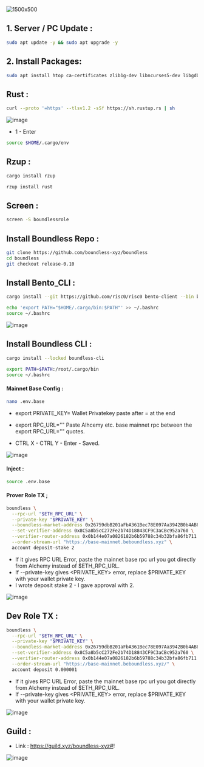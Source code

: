 ![1500x500](https://github.com/user-attachments/assets/b262662f-848e-4558-9aa4-7945e585b857)

## 1. Server / PC Update : 

```bash
sudo apt update -y && sudo apt upgrade -y
```
## 2. Install Packages:

```bash
sudo apt install htop ca-certificates zlib1g-dev libncurses5-dev libgdbm-dev libnss3-dev tmux iptables curl nvme-cli git wget make jq libleveldb-dev build-essential pkg-config ncdu tar clang bsdmainutils lsb-release libssl-dev libreadline-dev libffi-dev jq gcc screen file unzip lz4 -y
```


## Rust : 
```bash
curl --proto '=https' --tlsv1.2 -sSf https://sh.rustup.rs | sh
```

![image](https://github.com/user-attachments/assets/0efae43c-b5ba-488c-9f3e-de0aa12698f4)


- 1 - Enter
```bash
source $HOME/.cargo/env
```

## Rzup : 
```bash
cargo install rzup
```
```bash
rzup install rust
```

## Screen : 

```bash
screen -S boundlessrole
```

## Install Boundless Repo : 

```bash
git clone https://github.com/boundless-xyz/boundless
cd boundless
git checkout release-0.10
```

## Install Bento_CLI : 
```bash
cargo install --git https://github.com/risc0/risc0 bento-client --bin bento_cli
```
```bash
echo 'export PATH="$HOME/.cargo/bin:$PATH"' >> ~/.bashrc
source ~/.bashrc
```
![image](https://github.com/user-attachments/assets/140f0ddf-ee3f-4202-933d-5c7b27c98e3e)

## Install Boundless CLI  : 
```bash
cargo install --locked boundless-cli
```
```bash
export PATH=$PATH:/root/.cargo/bin
source ~/.bashrc
```

#### Mainnet Base Config : 
```bash
nano .env.base
```
- export PRIVATE_KEY= Wallet Privatekey paste after = at the end
- export RPC_URL="" Paste Alhcemy etc. base mainnet rpc between the export RPC_URL="" quotes.

- CTRL X - CTRL Y - Enter - Saved.

![image](https://github.com/user-attachments/assets/7a6027d2-15b3-4611-b7e3-ec3c707f9a15)


#### Inject : 
```bash
source .env.base
```

#### Prover Role TX ; 
```bash
boundless \
  --rpc-url "$ETH_RPC_URL" \
  --private-key "$PRIVATE_KEY" \
  --boundless-market-address 0x26759dbB201aFbA361Bec78E097Aa3942B0b4AB8 \
  --set-verifier-address 0x8C5a8b5cC272Fe2b74D18843CF9C3aCBc952a760 \
  --verifier-router-address 0x0b144e07a0826182b6b59788c34b32bfa86fb711 \
  --order-stream-url "https://base-mainnet.beboundless.xyz" \
  account deposit-stake 2
```

- If it gives RPC URL Error, paste the mainnet base rpc url you got directly from Alchemy instead of $ETH_RPC_URL.
- If --private-key gives <PRIVATE_KEY> error, replace $PRIVATE_KEY with your wallet private key.
- I wrote deposit stake 2 - I gave approval with 2.

![image](https://github.com/user-attachments/assets/9556462f-4386-4eaa-9214-40e00b5c0ceb)


## Dev Role TX : 
```bash
boundless \
  --rpc-url "$ETH_RPC_URL" \
  --private-key "$PRIVATE_KEY" \
  --boundless-market-address 0x26759dbB201aFbA361Bec78E097Aa3942B0b4AB8 \
  --set-verifier-address 0x8C5a8b5cC272Fe2b74D18843CF9C3aCBc952a760 \
  --verifier-router-address 0x0b144e07a0826182b6b59788c34b32bfa86fb711 \
  --order-stream-url "https://base-mainnet.beboundless.xyz/" \
  account deposit 0.000001
```
- If it gives RPC URL Error, paste the mainnet base rpc url you got directly from Alchemy instead of $ETH_RPC_URL.
- If --private-key gives <PRIVATE_KEY> error, replace $PRIVATE_KEY with your wallet private key.

![image](https://github.com/user-attachments/assets/98beeaba-e50c-4a55-a0e3-671eaa0d9a81)

## Guild : 

- Link : https://guild.xyz/boundless-xyz#!

![image](https://github.com/user-attachments/assets/495af26f-9b96-4230-8af8-11991b1db590)
